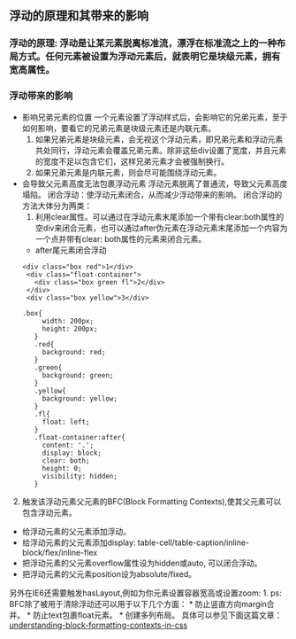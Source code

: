## 浮动的原理和其带来的影响

### 浮动的原理: 浮动是让某元素脱离标准流，漂浮在标准流之上的一种布局方式。任何元素被设置为浮动元素后，就表明它是块级元素，拥有宽高属性。

### 浮动带来的影响
* 影响兄弟元素的位置
  一个元素设置了浮动样式后，会影响它的兄弟元素，至于如何影响，要看它的兄弟元素是块级元素还是内联元素。
  1. 如果兄弟元素是块级元素，会无视这个浮动元素，即兄弟元素和浮动元素共处同行，浮动元素会覆盖兄弟元素。除非这些div设置了宽度，并且元素的宽度不足以包含它们，这样兄弟元素才会被强制换行。
  2. 如果兄弟元素是内联元素，则会尽可能围绕浮动元素。
* 会导致父元素高度无法包裹浮动元素
  浮动元素脱离了普通流，导致父元素高度塌陷。
  闭合浮动：使浮动元素闭合，从而减少浮动带来的影响。
  闭合浮动的方法大体分为两类：
  1. 利用clear属性。可以通过在浮动元素末尾添加一个带有clear:both属性的空div来闭合元素，也可以通过after伪元素在浮动元素末尾添加一个内容为一个点并带有clear: both属性的元素来闭合元素。
   * after尾元素闭合浮动
   ````
   <div class="box red">1</div>
    <div class="float-container">
      <div class="box green fl">2</div>
    </div>
    <div class="box yellow">3</div>
   ````
   ````
   .box{
        width: 200px;
        height: 200px;
      }
      .red{
        background: red;
      }
      .green{
        background: green;
      }
      .yellow{
        background: yellow;
      }
      .fl{
        float: left;
      }
      .float-container:after{
        content: '.';
        display: block;
        clear: both;
        height: 0;
        visibility: hidden;
      }
   ````
 2. 触发该浮动元素父元素的BFC(Block Formatting Contexts),使其父元素可以包含浮动元素。
   *  给浮动元素的父元素添加浮动。
   *  给浮动元素的父元素添加display: table-cell/table-caption/inline-block/flex/inline-flex
   *  把浮动元素的父元素overflow属性设为hidden或auto, 可以闭合浮动。
   *  把浮动元素的父元素position设为absolute/fixed。

   另外在IE6还需要触发hasLayout,例如为你元素设置容器宽高或设置zoom: 1.
   ps: BFC除了被用于清除浮动还可以用于以下几个方面：
    * 防止竖直方向margin合并。
    * 防止text包裹float元素。
    * 创建多列布局。
 具体可以参见下面这篇文章：[understanding-block-formatting-contexts-in-css](http://www.sitepoint.com/understanding-block-formatting-contexts-in-css/)
